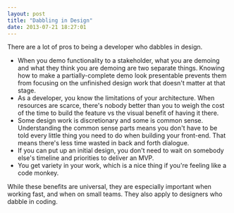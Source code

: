 ```yaml
---
layout: post
title: "Dabbling in Design"
date: 2013-07-21 18:27:01
---
```


<p class="p1">
  There are a lot of pros to being a developer who dabbles in design.
</p>

<ul class="ul1">
  <li class="li1">
    When you demo functionality to a stakeholder, what you are demoing and what they think you are demoing are two separate things. Knowing how to make a partially-complete demo look presentable prevents them from focusing on the unfinished design work that doesn't matter at that stage.
  </li>
  <li class="li1">
    As a developer, you know the limitations of your architecture. When resources are scarce, there's nobody better than you to weigh the cost of the time to build the feature vs the visual benefit of having it there.
  </li>
  <li class="li1">
    Some design work is discretionary and some is common sense. Understanding the common sense parts means you don't have to be told every little thing you need to do when building your front-end. That means there's less time wasted in back and forth dialogue.
  </li>
  <li class="li1">
    If you can put up an initial design, you don't need to wait on somebody else's timeline and priorities to deliver an MVP.
  </li>
  <li class="li1">
    You get variety in your work, which is a nice thing if you're feeling like a code monkey.
  </li>
</ul>

<p class="p1">
  While these benefits are universal, they are especially important when working fast, and when on small teams. They also apply to designers who dabble in coding.
</p>